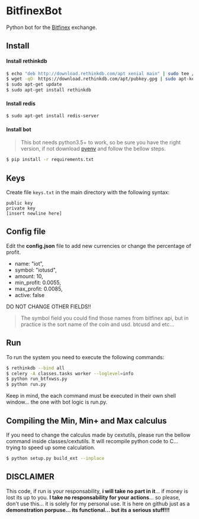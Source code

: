 # BitfinexBot

Python bot for the [Bitfinex](https://www.Bitfinex.com/) exchange.

## Install

#### Install rethinkdb

```sh
$ echo "deb http://download.rethinkdb.com/apt xenial main" | sudo tee /etc/apt/sources.list.d/rethinkdb.list
$ wget -qO- https://download.rethinkdb.com/apt/pubkey.gpg | sudo apt-key add -
$ sudo apt-get update
$ sudo apt-get install rethinkdb
```

#### Install redis

```sh
$ sudo apt-get install redis-server
```

#### Install bot
> This bot needs python3.5+ to work, so be sure you have the right version, if not download [pyenv](https://github.com/pyenv/pyenv) and follow the bellow steps. 

```sh
$ pip install -r requirements.txt
```

## Keys

Create file ```keys.txt``` in the main directory with the following syntax:

    public key
    private key
    [insert newline here]


## Config file

Edit the **config.json** file to add new currencies or change the percentage of profit.
- name: "iot",
- symbol: "iotusd",
- amount: 10,
- min_profit: 0.0055,
- max_profit: 0.0085,
- active: false

DO NOT CHANGE OTHER FIELDS!!

> The symbol field you could find those names from bitfinex api, but in practice is the sort name of the coin and usd. btcusd and etc...


## Run

To run the system you need to execute the following commands:

```sh
$ rethinkdb --bind all
$ celery -A classes.tasks worker --loglevel=info
$ python run_btfxwss.py
$ python run.py
```

Keep in mind, the each command must be executed in their own shell window... the one with bot logic is run.py.

## Compiling the Min, Min+ and Max calculus

If you need to change the calculus made by cextutils, please run the bellow command inside classes/cextutils.
It will recompile python code to C... trying to speed up some calculation.

```sh
$ python setup.py build_ext --inplace
``` 

## DISCLAIMER

This code, if run is your responsability, **i will take no part in it**... if money is lost its up to you.
**I take no responsability for your actions**... so please, don't use this... it is solely for my personal use.
It is here on github just as a **demonstration porpuse... its functional... but its a serious stuff!!!**